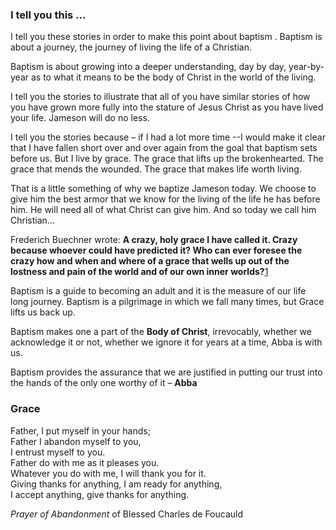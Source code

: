 ### I tell you this …

I tell you these stories in order to make this point about baptism . Baptism is about a journey, the journey of living the life of a Christian.

Baptism is about growing into a deeper understanding, day by day, year-by-year as to what it means to be the body of Christ in the world of the living.

I tell you the stories to illustrate that all of you have similar stories of how you have grown more fully into the stature of Jesus Christ as you have lived your life. Jameson will do no less.

I tell you the stories because – if I had a lot more time --I would make it clear that I have fallen short over and over again from the goal that baptism sets before us. But I live by grace. The grace that lifts up the brokenhearted. The grace that mends the wounded. The grace that makes life worth living.

That is a little something of why we baptize Jameson today. We choose to give him the best armor that we know for the living of the life he has before him. He will need all of what Christ can give him. And so today we call him Christian…

Frederich Buechner wrote: **A crazy, holy grace I have called it. Crazy because whoever could have predicted it? Who can ever foresee the crazy how and when and where of a grace that wells up out of the lostness and pain of the world and of our own inner worlds?**[1](https://sermons-fr-hathaway.blogspot.com/2020/01/baptism-of-lord-2019-monroemd_12.html#fn1)

Baptism is a guide to becoming an adult and it is the measure of our life long journey. Baptism is a pilgrimage in which we fall many times, but Grace lifts us back up.

Baptism makes one a part of the **Body of Christ**, irrevocably, whether we acknowledge it or not, whether we ignore it for years at a time, Abba is with us.

Baptism provides the assurance that we are justified in putting our trust into the hands of the only one worthy of it – **Abba**

### Grace

Father, I put myself in your hands;  
Father I abandon myself to you,  
I entrust myself to you.  
Father do with me as it pleases you.  
Whatever you do with me, I will thank you for it.  
Giving thanks for anything, I am ready for anything,  
I accept anything, give thanks for anything.

_Prayer of Abandonment_ of Blessed Charles de Foucauld